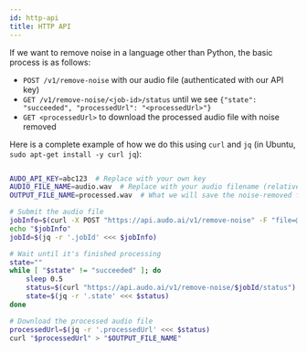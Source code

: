 ```yaml
---
id: http-api
title: HTTP API
---
```


If we want to remove noise in a language other than Python, the basic process is as follows:

- `POST /v1/remove-noise` with our audio file (authenticated with our API key)
- `GET /v1/remove-noise/<job-id>/status` until we see `{"state": "succeeded", "processedUrl": "<processedUrl>"}`
- `GET <processedUrl>` to download the processed audio file with noise removed

Here is a complete example of how we do this using `curl` and `jq` (in Ubuntu, `sudo apt-get install -y curl jq`):

```bash

AUDO_API_KEY=abc123  # Replace with your own key
AUDIO_FILE_NAME=audio.wav  # Replace with your audio filename (relative to current dir)
OUTPUT_FILE_NAME=processed.wav  # What we will save the noise-removed file to

# Submit the audio file
jobInfo=$(curl -X POST "https://api.audo.ai/v1/remove-noise" -F "file=@$AUDIO_FILE_NAME" -H "Authorization: Bearer $AUDO_API_KEY")
echo "$jobInfo"
jobId=$(jq -r '.jobId' <<< $jobInfo)

# Wait until it's finished processing
state=""
while [ "$state" != "succeeded" ]; do
    sleep 0.5
    status=$(curl "https://api.audo.ai/v1/remove-noise/$jobId/status")
    state=$(jq -r '.state' <<< $status)
done

# Download the processed audio file
processedUrl=$(jq -r '.processedUrl' <<< $status)
curl "$processedUrl" > "$OUTPUT_FILE_NAME"

```
